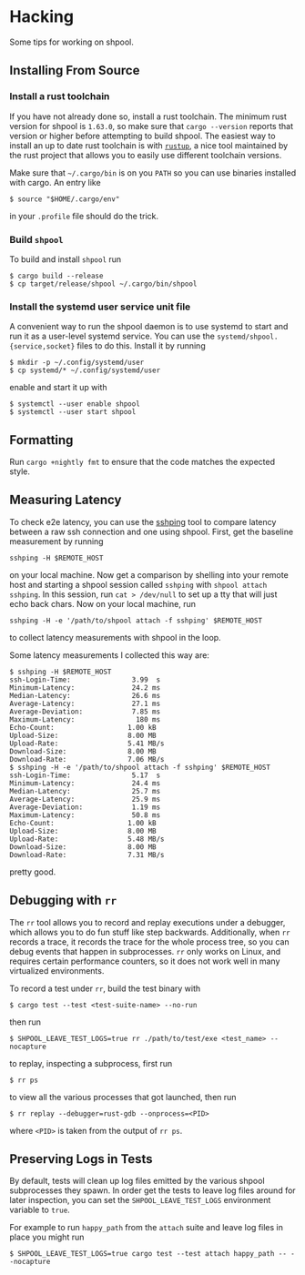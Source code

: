 
# Hacking

Some tips for working on shpool.

## Installing From Source

### Install a rust toolchain

If you have not already done so, install a rust toolchain.
The minimum rust version for shpool is `1.63.0`, so make sure that
`cargo --version` reports that version or higher before attempting
to build shpool. The easiest way to install an up to date
rust toolchain is with [`rustup`](https://rustup.rs/),
a nice tool maintained by the rust project that allows
you to easily use different toolchain versions.

Make sure that `~/.cargo/bin` is on you `PATH` so you can use
binaries installed with cargo. An entry like

```
$ source "$HOME/.cargo/env"
```

in your `.profile` file should do the trick.

### Build `shpool`

To build and install `shpool` run

```
$ cargo build --release
$ cp target/release/shpool ~/.cargo/bin/shpool
```

### Install the systemd user service unit file

A convenient way to run the shpool daemon is to use systemd
to start and run it as a user-level systemd service. You
can use the `systemd/shpool.{service,socket}` files
to do this. Install it by running

```
$ mkdir -p ~/.config/systemd/user
$ cp systemd/* ~/.config/systemd/user
```

enable and start it up with

```
$ systemctl --user enable shpool
$ systemctl --user start shpool
```

## Formatting

Run `cargo +nightly fmt` to ensure that the code matches the expected
style.

## Measuring Latency

To check e2e latency, you can use the
[sshping](https://github.com/spook/sshping) tool to compare latency
between a raw ssh connection and one using shpool. First, get the
baseline measurement by running

```
sshping -H $REMOTE_HOST
```

on your local machine. Now get a comparison by shelling into your
remote host and starting a shpool session called `sshping` with
`shpool attach sshping`. In this session, run `cat > /dev/null`
to set up a tty that will just echo back chars. Now on your local
machine, run

```
sshping -H -e '/path/to/shpool attach -f sshping' $REMOTE_HOST
```

to collect latency measurements with shpool in the loop.

Some latency measurements I collected this way are:

```
$ sshping -H $REMOTE_HOST
ssh-Login-Time:               3.99  s
Minimum-Latency:              24.2 ms
Median-Latency:               26.6 ms
Average-Latency:              27.1 ms
Average-Deviation:            7.85 ms
Maximum-Latency:               180 ms
Echo-Count:                  1.00 kB
Upload-Size:                 8.00 MB
Upload-Rate:                 5.41 MB/s
Download-Size:               8.00 MB
Download-Rate:               7.06 MB/s
$ sshping -H -e '/path/to/shpool attach -f sshping' $REMOTE_HOST
ssh-Login-Time:               5.17  s
Minimum-Latency:              24.4 ms
Median-Latency:               25.7 ms
Average-Latency:              25.9 ms
Average-Deviation:            1.19 ms
Maximum-Latency:              50.8 ms
Echo-Count:                  1.00 kB
Upload-Size:                 8.00 MB
Upload-Rate:                 5.48 MB/s
Download-Size:               8.00 MB
Download-Rate:               7.31 MB/s
```

pretty good.

## Debugging with `rr`

The `rr` tool allows you to record and replay executions under a debugger,
which allows you to do fun stuff like step backwards. Additionally, when
`rr` records a trace, it records the trace for the whole process tree, so
you can debug events that happen in subprocesses. `rr` only works on Linux,
and requires certain performance counters, so it does not work well in
many virtualized environments.

To record a test under `rr`, build the test binary with

```
$ cargo test --test <test-suite-name> --no-run
```

then run

```
$ SHPOOL_LEAVE_TEST_LOGS=true rr ./path/to/test/exe <test_name> --nocapture
```

to replay, inspecting a subprocess, first run

```
$ rr ps
```

to view all the various processes that got launched, then run

```
$ rr replay --debugger=rust-gdb --onprocess=<PID>
```

where `<PID>` is taken from the output of `rr ps`.

## Preserving Logs in Tests

By default, tests will clean up log files emitted by the various
shpool subprocesses they spawn. In order get the tests to leave
log files around for later inspection, you can set the
`SHPOOL_LEAVE_TEST_LOGS` environment variable to `true`.

For example to run `happy_path` from the `attach` suite and
leave log files in place you might run

```
$ SHPOOL_LEAVE_TEST_LOGS=true cargo test --test attach happy_path -- --nocapture
```
